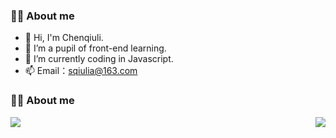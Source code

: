 <!-- ### Hi there 👋 -->

<!--
**chenqiuli/chenqiuli** is a ✨ _special_ ✨ repository because its `README.md` (this file) appears on your GitHub profile.

Here are some ideas to get you started:

- 🔭 I’m currently working on ...
- 🌱 I’m currently learning ...
- 👯 I’m looking to collaborate on ...
- 🤔 I’m looking for help with ...
- 💬 Ask me about ...
- 📫 How to reach me: ...
- 😄 Pronouns: ...
- ⚡ Fun fact: ...
-->

### 👨‍🚒 About me

- 👋 Hi, I'm Chenqiuli.
- 🌱 I’m a pupil of front-end learning.
- 🤔 I’m currently coding in Javascript.
- 📫 Email：sqiulia@163.com

### 👨‍🚒 About me

<img align="left" src="https://github-readme-stats.vercel.app/api?username=chenqiuli&show_icons=true&hide_border=true">
<img align="right" src="https://github-readme-stats.vercel.app/api/top-langs/?username=chenqiuli&hide_border=true">
